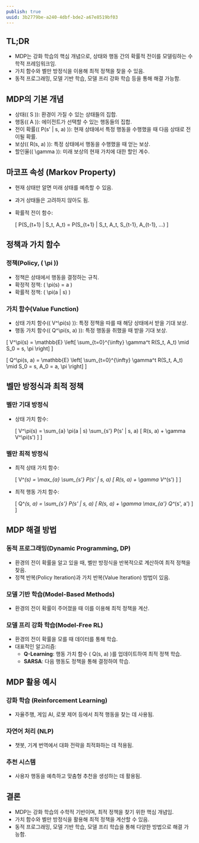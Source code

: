 ```yaml
---
publish: true
uuid: 3b2779be-a240-4dbf-bde2-a67e8519bf03
---
```


## **TL;DR**

- MDP는 강화 학습의 핵심 개념으로, 상태와 행동 간의 확률적 전이를 모델링하는 수학적 프레임워크임.
- 가치 함수와 벨만 방정식을 이용해 최적 정책을 찾을 수 있음.
- 동적 프로그래밍, 모델 기반 학습, 모델 프리 강화 학습 등을 통해 해결 가능함.

## **MDP의 기본 개념**

- 상태(\( S \)): 환경이 가질 수 있는 상태들의 집합.
- 행동(\( A \)): 에이전트가 선택할 수 있는 행동들의 집합.
- 전이 확률(\( P(s' | s, a) \)): 현재 상태에서 특정 행동을 수행했을 때 다음 상태로 전이될 확률.
- 보상(\( R(s, a) \)): 특정 상태에서 행동을 수행했을 때 얻는 보상.
- 할인율(\( \gamma \)): 미래 보상의 현재 가치에 대한 할인 계수.

## **마코프 속성 (Markov Property)**

- 현재 상태만 알면 미래 상태를 예측할 수 있음.
- 과거 상태들은 고려하지 않아도 됨.
- 확률적 전이 함수:

  \[
  P(S_{t+1} | S_t, A_t) = P(S_{t+1} | S_t, A_t, S_{t-1}, A_{t-1}, ...)
  \]

## **정책과 가치 함수**

### **정책(Policy, \( \pi \))**

- 정책은 상태에서 행동을 결정하는 규칙.
- 확정적 정책: \( \pi(s) = a \)
- 확률적 정책: \( \pi(a | s) \)

### **가치 함수(Value Function)**

- 상태 가치 함수(\( V^\pi(s) \)): 특정 정책을 따를 때 해당 상태에서 받을 기대 보상.
- 행동 가치 함수(\( Q^\pi(s, a) \)): 특정 행동을 취했을 때 받을 기대 보상.

\[
V^\pi(s) = \mathbb{E} \left[ \sum_{t=0}^{\infty} \gamma^t R(S_t, A_t) \mid S_0 = s, \pi \right]
\]

\[
Q^\pi(s, a) = \mathbb{E} \left[ \sum_{t=0}^{\infty} \gamma^t R(S_t, A_t) \mid S_0 = s, A_0 = a, \pi \right]
\]

## **벨만 방정식과 최적 정책**

### **벨만 기대 방정식**

- 상태 가치 함수:

  \[
  V^\pi(s) = \sum_{a} \pi(a | s) \sum_{s'} P(s' | s, a) [ R(s, a) + \gamma V^\pi(s') ]
  \]

### **벨만 최적 방정식**

- 최적 상태 가치 함수:

  \[
  V^*(s) = \max_{a} \sum_{s'} P(s' | s, a) [ R(s, a) + \gamma V^*(s') ]
  \]
- 최적 행동 가치 함수:

  \[
  Q^*(s, a) = \sum_{s'} P(s' | s, a) [ R(s, a) + \gamma \max_{a'} Q^*(s', a') ]
  \]

## **MDP 해결 방법**

### **동적 프로그래밍(Dynamic Programming, DP)**

- 환경의 전이 확률을 알고 있을 때, 벨만 방정식을 반복적으로 계산하여 최적 정책을 찾음.
- 정책 반복(Policy Iteration)과 가치 반복(Value Iteration) 방법이 있음.

### **모델 기반 학습(Model-Based Methods)**

- 환경의 전이 확률이 주어졌을 때 이를 이용해 최적 정책을 계산.

### **모델 프리 강화 학습(Model-Free RL)**

- 환경의 전이 확률을 모를 때 데이터를 통해 학습.
- 대표적인 알고리즘:
    - **Q-Learning**: 행동 가치 함수 \( Q(s, a) \)를 업데이트하여 최적 정책 학습.
    - **SARSA**: 다음 행동도 정책을 통해 결정하여 학습.

## **MDP 활용 예시**

### **강화 학습 (Reinforcement Learning)**

- 자율주행, 게임 AI, 로봇 제어 등에서 최적 행동을 찾는 데 사용됨.

### **자연어 처리 (NLP)**

- 챗봇, 기계 번역에서 대화 전략을 최적화하는 데 적용됨.

### **추천 시스템**

- 사용자 행동을 예측하고 맞춤형 추천을 생성하는 데 활용됨.

## **결론**

- MDP는 강화 학습의 수학적 기반이며, 최적 정책을 찾기 위한 핵심 개념임.
- 가치 함수와 벨만 방정식을 활용해 최적 정책을 계산할 수 있음.
- 동적 프로그래밍, 모델 기반 학습, 모델 프리 학습을 통해 다양한 방법으로 해결 가능함.